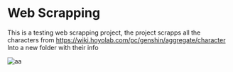 
# Web Scrapping

This is a testing web scrapping project, the project scrapps all the characters from https://wiki.hoyolab.com/pc/genshin/aggregate/character
Into a new folder with their info

![aa](https://github.com/rene-roid/Web-Scrapping/blob/master/Untitled%20video.gif)
